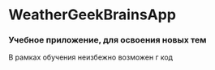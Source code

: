 # WeatherGeekBrainsApp
### Учебное приложение, для освоения новых тем
В рамках обучения неизбежно возможен г код
